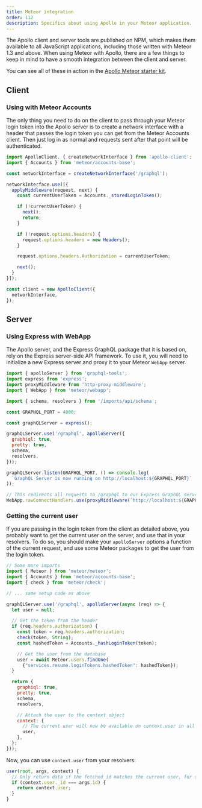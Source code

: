 ```yaml
---
title: Meteor integration
order: 112
description: Specifics about using Apollo in your Meteor application.
---
```


The Apollo client and server tools are published on NPM, which makes them available to all JavaScript applications, including those written with Meteor 1.3 and above. When using Meteor with Apollo, there are a few things to keep in mind to have a smooth integration between the client and server.

You can see all of these in action in the [Apollo Meteor starter kit](https://github.com/apollostack/meteor-starter-kit).

## Client

### Using with Meteor Accounts

The only thing you need to do on the client to pass through your Meteor login token into the Apollo server is to create a network interface with a header that passes the login token you can get from the Meteor Accounts client. Then just log in as normal and requests sent after that point will be authenticated.

```js
import ApolloClient, { createNetworkInterface } from 'apollo-client';
import { Accounts } from 'meteor/accounts-base';

const networkInterface = createNetworkInterface('/graphql');

networkInterface.use([{
  applyMiddleware(request, next) {
    const currentUserToken = Accounts._storedLoginToken();

    if (!currentUserToken) {
      next();
      return;
    }

    if (!request.options.headers) {
      request.options.headers = new Headers();
    }

    request.options.headers.Authorization = currentUserToken;

    next();
  }
}]);

const client = new ApolloClient({
  networkInterface,
});
```

## Server

### Using Express with WebApp

The Apollo server, and the Express GraphQL package that it is based on, rely on the Express server-side API framework. To use it, you will need to initialize a new Express server and proxy it to your Meteor `WebApp` server.

```js
import { apolloServer } from 'graphql-tools';
import express from 'express';
import proxyMiddleware from 'http-proxy-middleware';
import { WebApp } from 'meteor/webapp';

import { schema, resolvers } from '/imports/api/schema';

const GRAPHQL_PORT = 4000;

const graphQLServer = express();

graphQLServer.use('/graphql', apolloServer({
  graphiql: true,
  pretty: true,
  schema,
  resolvers,
}));

graphQLServer.listen(GRAPHQL_PORT, () => console.log(
  `GraphQL Server is now running on http://localhost:${GRAPHQL_PORT}`
));

// This redirects all requests to /graphql to our Express GraphQL server
WebApp.rawConnectHandlers.use(proxyMiddleware(`http://localhost:${GRAPHQL_PORT}/graphql`));
```

### Getting the current user

If you are passing in the login token from the client as detailed above, you probably want to get the current user on the server, and use that in your resolvers. To do so, you should make your `apolloServer` options a function of the current request, and use some Meteor packages to get the user from the login token.

```js
// Some more imports
import { Meteor } from 'meteor/meteor';
import { Accounts } from 'meteor/accounts-base';
import { check } from 'meteor/check';

// ... same setup code as above

graphQLServer.use('/graphql', apolloServer(async (req) => {
  let user = null;

  // Get the token from the header
  if (req.headers.authorization) {
    const token = req.headers.authorization;
    check(token, String);
    const hashedToken = Accounts._hashLoginToken(token);

    // Get the user from the database
    user = await Meteor.users.findOne(
      {"services.resume.loginTokens.hashedToken": hashedToken});
  }

  return {
    graphiql: true,
    pretty: true,
    schema,
    resolvers,

    // Attach the user to the context object
    context: {
      // The current user will now be available on context.user in all resolvers
      user,
    },
  };
}));
```

Now, you can use `context.user` from your resolvers:

```js
user(root, args, context) {
  // Only return data if the fetched id matches the current user, for security
  if (context.user._id === args.id) {
    return context.user;
  }
}
```
